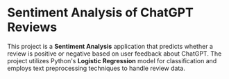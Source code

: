 # Sentiment Analysis of ChatGPT Reviews

This project is a **Sentiment Analysis** application that predicts whether a review is positive or negative based on user feedback about ChatGPT. The project utilizes Python's **Logistic Regression** model for classification and employs text preprocessing techniques to handle review data.
